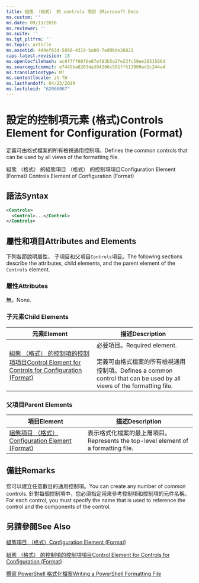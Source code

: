 ```yaml
---
title: 組態 （格式） 的 controls 項目 |Microsoft Docs
ms.custom: ''
ms.date: 09/13/2016
ms.reviewer: ''
ms.suite: ''
ms.tgt_pltfrm: ''
ms.topic: article
ms.assetid: 4d4ef63d-5866-4319-ba00-7ed96de26821
caps.latest.revision: 18
ms.openlocfilehash: ac9f7ff08f6e87ef83b5a2fe23fc58ee2651566d
ms.sourcegitcommit: e7445ba8203da304286c591ff513900ad1c244a4
ms.translationtype: MT
ms.contentlocale: zh-TW
ms.lasthandoff: 04/23/2019
ms.locfileid: "62066867"
---
```

# <a name="controls-element-for-configuration-format"></a><span data-ttu-id="8c1f3-102">設定的控制項元素 (格式)</span><span class="sxs-lookup"><span data-stu-id="8c1f3-102">Controls Element for Configuration (Format)</span></span>

<span data-ttu-id="8c1f3-103">定義可由格式檔案的所有檢視通用控制項。</span><span class="sxs-lookup"><span data-stu-id="8c1f3-103">Defines the common controls that can be used by all views of the formatting file.</span></span>

<span data-ttu-id="8c1f3-104">組態 （格式） 的組態項目 （格式） 的控制項項目</span><span class="sxs-lookup"><span data-stu-id="8c1f3-104">Configuration Element (Format) Controls Element of Configuration (Format)</span></span>

## <a name="syntax"></a><span data-ttu-id="8c1f3-105">語法</span><span class="sxs-lookup"><span data-stu-id="8c1f3-105">Syntax</span></span>

```xml
<Controls>
  <Control>...</Control>
</Controls>
```

## <a name="attributes-and-elements"></a><span data-ttu-id="8c1f3-106">屬性和項目</span><span class="sxs-lookup"><span data-stu-id="8c1f3-106">Attributes and Elements</span></span>

<span data-ttu-id="8c1f3-107">下列各節說明屬性、 子項目和父項目`Controls`項目。</span><span class="sxs-lookup"><span data-stu-id="8c1f3-107">The following sections describe the attributes, child elements, and the parent element of the `Controls` element.</span></span>

### <a name="attributes"></a><span data-ttu-id="8c1f3-108">屬性</span><span class="sxs-lookup"><span data-stu-id="8c1f3-108">Attributes</span></span>

<span data-ttu-id="8c1f3-109">無。</span><span class="sxs-lookup"><span data-stu-id="8c1f3-109">None.</span></span>

### <a name="child-elements"></a><span data-ttu-id="8c1f3-110">子元素</span><span class="sxs-lookup"><span data-stu-id="8c1f3-110">Child Elements</span></span>

|<span data-ttu-id="8c1f3-111">元素</span><span class="sxs-lookup"><span data-stu-id="8c1f3-111">Element</span></span>|<span data-ttu-id="8c1f3-112">描述</span><span class="sxs-lookup"><span data-stu-id="8c1f3-112">Description</span></span>|
|-------------|-----------------|
|[<span data-ttu-id="8c1f3-113">組態 （格式） 的控制項的控制項項目</span><span class="sxs-lookup"><span data-stu-id="8c1f3-113">Control Element for Controls for Configuration (Format)</span></span>](./control-element-for-controls-for-configuration-format.md)|<span data-ttu-id="8c1f3-114">必要項目。</span><span class="sxs-lookup"><span data-stu-id="8c1f3-114">Required element.</span></span><br /><br /> <span data-ttu-id="8c1f3-115">定義可由格式檔案的所有檢視通用控制項。</span><span class="sxs-lookup"><span data-stu-id="8c1f3-115">Defines a common control that can be used by all views of the formatting file.</span></span>|

### <a name="parent-elements"></a><span data-ttu-id="8c1f3-116">父項目</span><span class="sxs-lookup"><span data-stu-id="8c1f3-116">Parent Elements</span></span>

|<span data-ttu-id="8c1f3-117">項目</span><span class="sxs-lookup"><span data-stu-id="8c1f3-117">Element</span></span>|<span data-ttu-id="8c1f3-118">描述</span><span class="sxs-lookup"><span data-stu-id="8c1f3-118">Description</span></span>|
|-------------|-----------------|
|[<span data-ttu-id="8c1f3-119">組態項目 （格式）</span><span class="sxs-lookup"><span data-stu-id="8c1f3-119">Configuration Element (Format)</span></span>](./configuration-element-format.md)|<span data-ttu-id="8c1f3-120">表示格式化檔案的最上層項目。</span><span class="sxs-lookup"><span data-stu-id="8c1f3-120">Represents the top-level element of a formatting file.</span></span>|

## <a name="remarks"></a><span data-ttu-id="8c1f3-121">備註</span><span class="sxs-lookup"><span data-stu-id="8c1f3-121">Remarks</span></span>

<span data-ttu-id="8c1f3-122">您可以建立任意數目的通用控制項。</span><span class="sxs-lookup"><span data-stu-id="8c1f3-122">You can create any number of common controls.</span></span> <span data-ttu-id="8c1f3-123">針對每個控制項中，您必須指定用來參考控制項和控制項的元件名稱。</span><span class="sxs-lookup"><span data-stu-id="8c1f3-123">For each control, you must specify the name that is used to reference the control and the components of the control.</span></span>

## <a name="see-also"></a><span data-ttu-id="8c1f3-124">另請參閱</span><span class="sxs-lookup"><span data-stu-id="8c1f3-124">See Also</span></span>

[<span data-ttu-id="8c1f3-125">組態項目 （格式）</span><span class="sxs-lookup"><span data-stu-id="8c1f3-125">Configuration Element (Format)</span></span>](./configuration-element-format.md)

[<span data-ttu-id="8c1f3-126">組態 （格式） 的控制項的控制項項目</span><span class="sxs-lookup"><span data-stu-id="8c1f3-126">Control Element for Controls for Configuration (Format)</span></span>](./control-element-for-controls-for-configuration-format.md)

[<span data-ttu-id="8c1f3-127">撰寫 PowerShell 格式化檔案</span><span class="sxs-lookup"><span data-stu-id="8c1f3-127">Writing a PowerShell Formatting File</span></span>](./writing-a-powershell-formatting-file.md)
